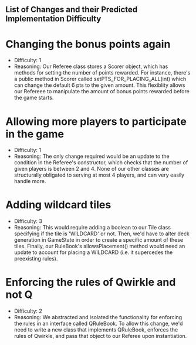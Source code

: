 ## List of Changes and their Predicted Implementation Difficulty

# Changing the bonus points again
- Difficulty: 1
- Reasoning: Our Referee class stores a Scorer object, which has methods for setting the number of points
rewarded. For instance, there's a public method in Scorer called setPTS_FOR_PLACING_ALL(int) which can change 
the default 6 pts to the given amount. This flexiblity
allows our Refereee to manipulate the amount of bonus points rewarded before the game starts.

# Allowing more players to participate in the game
- Difficulty: 1
- Reasoning: The only change required would be an update to the condition in the Referee's constructor,
which checks that the number of given players is between 2 and 4. None of our other classes are 
structurally obligated to serving at most 4 players, and can very easily handle more.

# Adding wildcard tiles
- Difficulty: 3
- Reasoning: This would require adding a boolean to our Tile class specifying if the tile is 'WILDCARD'
or not. Then, we'd have to alter deck generation in GameState in order to create a specific amount of these tiles.
Finally, our RuleBook's allowsPlacement() method would need an update to account for placing a WILDCARD 
(i.e. it supercedes the preexisting rules).

# Enforcing the rules of Qwirkle and not Q
- Difficulty: 2
- Reasoning: We abstracted and isolated the functionality for enforcing the rules in an interface called
QRuleBook. To allow this change, we'd need to write a new class that implements QRuleBook, enforces the rules of Qwirkle,
and pass that object to our Referee upon instantiation.
